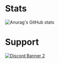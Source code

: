 # Stats
![Anurag's GitHub stats](https://github-readme-stats.vercel.app/api?username=FwB-Studio&show_icons=true&theme=merko)

# Support
<a href='https://discord.gg/fybMgxAShU'>![Discord Banner 2](https://discordapp.com/api/guilds/491627035991736320/widget.png?style=banner3)</a>
